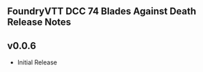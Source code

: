 FoundryVTT DCC 74 Blades Against Death Release Notes
----------------------------------------------------------

v0.0.6
------
* Initial Release

